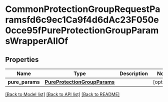 # CommonProtectionGroupRequestParamsfd6c9ec1Ca9f4d6dAc23F050e0cce95fPureProtectionGroupParamsWrapperAllOf


## Properties
Name | Type | Description | Notes
------------ | ------------- | ------------- | -------------
**pure_params** | [**PureProtectionGroupParams**](PureProtectionGroupParams.md) |  | [optional] 

[[Back to Model list]](../README.md#documentation-for-models) [[Back to API list]](../README.md#documentation-for-api-endpoints) [[Back to README]](../README.md)


